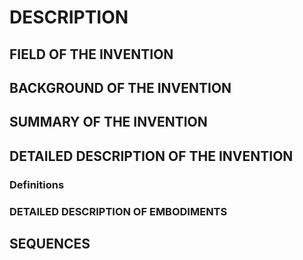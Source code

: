 # DESCRIPTION

## FIELD OF THE INVENTION

## BACKGROUND OF THE INVENTION

## SUMMARY OF THE INVENTION

## DETAILED DESCRIPTION OF THE INVENTION

### Definitions

### DETAILED DESCRIPTION OF EMBODIMENTS

## SEQUENCES

